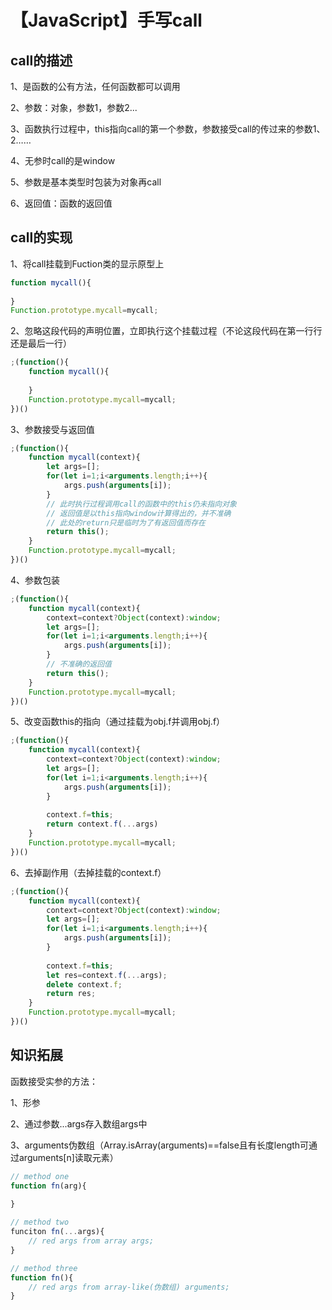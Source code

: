 # 【JavaScript】手写call

## call的描述

1、是函数的公有方法，任何函数都可以调用

2、参数：对象，参数1，参数2...

3、函数执行过程中，this指向call的第一个参数，参数接受call的传过来的参数1、2……

4、无参时call的是window

5、参数是基本类型时包装为对象再call

6、返回值：函数的返回值



## call的实现

1、将call挂载到Fuction类的显示原型上

 ``` javascript
 function mycall(){
     
 }
 Function.prototype.mycall=mycall;
 ```

2、忽略这段代码的声明位置，立即执行这个挂载过程（不论这段代码在第一行行还是最后一行）

``` javascript
;(function(){
    function mycall(){
        
    }
    Function.prototype.mycall=mycall;
})()
```

3、参数接受与返回值

``` javascript
;(function(){
    function mycall(context){
        let args=[];
        for(let i=1;i<arguments.length;i++){
            args.push(arguments[i]);
        }
        // 此时执行过程调用call的函数中的this仍未指向对象
        // 返回值是以this指向window计算得出的，并不准确
        // 此处的return只是临时为了有返回值而存在
        return this();
    }
    Function.prototype.mycall=mycall;
})()
```

4、参数包装

``` javascript
;(function(){
    function mycall(context){
        context=context?Object(context):window;
        let args=[];
        for(let i=1;i<arguments.length;i++){
            args.push(arguments[i]);
        }       
        // 不准确的返回值
        return this();
    }
    Function.prototype.mycall=mycall;
})()
```

5、改变函数this的指向（通过挂载为obj.f并调用obj.f）

``` javascript
;(function(){
    function mycall(context){
        context=context?Object(context):window;
        let args=[];
        for(let i=1;i<arguments.length;i++){
            args.push(arguments[i]);
        }       
                
        context.f=this;
        return context.f(...args)
    }
    Function.prototype.mycall=mycall;
})()
```

6、去掉副作用（去掉挂载的context.f）

``` javascript
;(function(){
    function mycall(context){
        context=context?Object(context):window;
        let args=[];
        for(let i=1;i<arguments.length;i++){
            args.push(arguments[i]);
        }       
                
        context.f=this;
        let res=context.f(...args);
        delete context.f;
        return res;
    }
    Function.prototype.mycall=mycall;
})()
```



## 知识拓展

函数接受实参的方法：

1、形参

2、通过参数...args存入数组args中

3、arguments伪数组（Array.isArray(arguments)==false且有长度length可通过arguments[n]读取元素）

``` javascript
// method one
function fn(arg){
    
}

// method two
funciton fn(...args){
    // red args from array args;
}

// method three
function fn(){
    // red args from array-like(伪数组) arguments;
}
```

